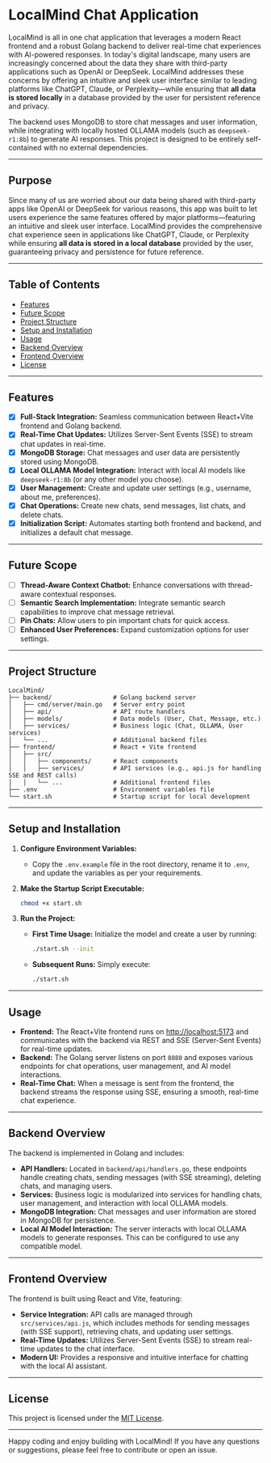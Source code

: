 # LocalMind Chat Application

LocalMind is all in one chat application that leverages a modern React frontend and a robust Golang backend to deliver real-time chat experiences with AI-powered responses. In today's digital landscape, many users are increasingly concerned about the data they share with third-party applications such as OpenAI or DeepSeek. LocalMind addresses these concerns by offering an intuitive and sleek user interface similar to leading platforms like ChatGPT, Claude, or Perplexity—while ensuring that **all data is stored locally** in a database provided by the user for persistent reference and privacy.

The backend uses MongoDB to store chat messages and user information, while integrating with locally hosted OLLAMA models (such as `deepseek-r1:8b`) to generate AI responses. This project is designed to be entirely self-contained with no external dependencies.

---

## Purpose

Since many of us are worried about our data being shared with third-party apps like OpenAI or DeepSeek for various reasons, this app was built to let users experience the same features offered by major platforms—featuring an intuitive and sleek user interface. LocalMind provides the comprehensive chat experience seen in applications like ChatGPT, Claude, or Perplexity while ensuring **all data is stored in a local database** provided by the user, guaranteeing privacy and persistence for future reference.

---

## Table of Contents

- [Features](#features)
- [Future Scope](#future-scope)
- [Project Structure](#project-structure)
- [Setup and Installation](#setup-and-installation)
- [Usage](#usage)
- [Backend Overview](#backend-overview)
- [Frontend Overview](#frontend-overview)
- [License](#license)

---

## Features

- [x] **Full-Stack Integration:** Seamless communication between React+Vite frontend and Golang backend.
- [x] **Real-Time Chat Updates:** Utilizes Server-Sent Events (SSE) to stream chat updates in real-time.
- [x] **MongoDB Storage:** Chat messages and user data are persistently stored using MongoDB.
- [x] **Local OLLAMA Model Integration:** Interact with local AI models like `deepseek-r1:8b` (or any other model you choose).
- [x] **User Management:** Create and update user settings (e.g., username, about me, preferences).
- [x] **Chat Operations:** Create new chats, send messages, list chats, and delete chats.
- [x] **Initialization Script:** Automates starting both frontend and backend, and initializes a default chat message.

---

## Future Scope

- [ ] **Thread-Aware Context Chatbot:** Enhance conversations with thread-aware contextual responses.
- [ ] **Semantic Search Implementation:** Integrate semantic search capabilities to improve chat message retrieval.
- [ ] **Pin Chats:** Allow users to pin important chats for quick access.
- [ ] **Enhanced User Preferences:** Expand customization options for user settings.

---

## Project Structure

```
LocalMind/
├── backend/                 # Golang backend server
│   ├── cmd/server/main.go   # Server entry point
│   ├── api/                 # API route handlers
│   ├── models/              # Data models (User, Chat, Message, etc.)
│   ├── services/            # Business logic (Chat, OLLAMA, User services)
│   └── ...                  # Additional backend files
├── frontend/                # React + Vite frontend
│   ├── src/
│   │   ├── components/      # React components
│   │   ├── services/        # API services (e.g., api.js for handling SSE and REST calls)
│   │   └── ...              # Additional frontend files
├── .env                     # Environment variables file
└── start.sh                 # Startup script for local development
```

---

## Setup and Installation

1. **Configure Environment Variables:**
   - Copy the `.env.example` file in the root directory, rename it to `.env`, and update the variables as per your requirements.

2. **Make the Startup Script Executable:**

   ```bash
   chmod +x start.sh
   ```

3. **Run the Project:**
   - **First Time Usage:** Initialize the model and create a user by running:
     
     ```bash
     ./start.sh --init
     ```
     
   - **Subsequent Runs:** Simply execute:
     
     ```bash
     ./start.sh
     ```

---

## Usage

- **Frontend:** The React+Vite frontend runs on [http://localhost:5173](http://localhost:5173) and communicates with the backend via REST and SSE (Server-Sent Events) for real-time updates.
- **Backend:** The Golang server listens on port `8080` and exposes various endpoints for chat operations, user management, and AI model interactions.
- **Real-Time Chat:** When a message is sent from the frontend, the backend streams the response using SSE, ensuring a smooth, real-time chat experience.

---

## Backend Overview

The backend is implemented in Golang and includes:

- **API Handlers:** Located in `backend/api/handlers.go`, these endpoints handle creating chats, sending messages (with SSE streaming), deleting chats, and managing users.
- **Services:** Business logic is modularized into services for handling chats, user management, and interaction with local OLLAMA models.
- **MongoDB Integration:** Chat messages and user information are stored in MongoDB for persistence.
- **Local AI Model Interaction:** The server interacts with local OLLAMA models to generate responses. This can be configured to use any compatible model.

---

## Frontend Overview

The frontend is built using React and Vite, featuring:

- **Service Integration:** API calls are managed through `src/services/api.js`, which includes methods for sending messages (with SSE support), retrieving chats, and updating user settings.
- **Real-Time Updates:** Utilizes Server-Sent Events (SSE) to stream real-time updates to the chat interface.
- **Modern UI:** Provides a responsive and intuitive interface for chatting with the local AI assistant.

---

## License

This project is licensed under the [MIT License](LICENSE).

---

Happy coding and enjoy building with LocalMind! If you have any questions or suggestions, please feel free to contribute or open an issue.